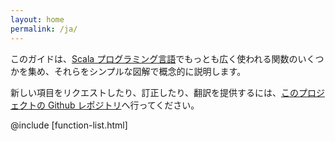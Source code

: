 ```yaml
---
layout: home
permalink: /ja/
---
```


このガイドは、[Scala プログラミング言語](https://www.scala-lang.org/)でもっとも広く使われる関数のいくつかを集め、それらをシンプルな図解で概念的に説明します。

新しい項目をリクエストしたり、訂正したり、翻訳を提供するには、[このプロジェクトの Github レポジトリ](https://github.com/superruzafa/visual-scala-reference)へ行ってください。

@include [function-list.html]
